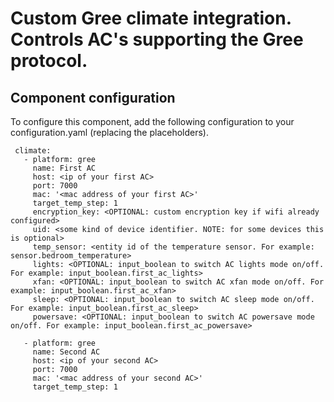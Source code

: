 # Custom Gree climate integration. Controls AC's supporting the Gree protocol.

## Component configuration

To configure this component, add the following configuration to your configuration.yaml (replacing the placeholders).

```
 climate:
   - platform: gree
     name: First AC
     host: <ip of your first AC>
     port: 7000
     mac: '<mac address of your first AC>'
     target_temp_step: 1
     encryption_key: <OPTIONAL: custom encryption key if wifi already configured>
     uid: <some kind of device identifier. NOTE: for some devices this is optional>
     temp_sensor: <entity id of the temperature sensor. For example: sensor.bedroom_temperature>
     lights: <OPTIONAL: input_boolean to switch AC lights mode on/off. For example: input_boolean.first_ac_lights>
     xfan: <OPTIONAL: input_boolean to switch AC xfan mode on/off. For example: input_boolean.first_ac_xfan>
     sleep: <OPTIONAL: input_boolean to switch AC sleep mode on/off. For example: input_boolean.first_ac_sleep>
     powersave: <OPTIONAL: input_boolean to switch AC powersave mode on/off. For example: input_boolean.first_ac_powersave>
   
   - platform: gree
     name: Second AC
     host: <ip of your second AC>
     port: 7000
     mac: '<mac address of your second AC>'
     target_temp_step: 1
```
